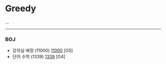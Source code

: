 # Greedy

...

------------

### BOJ
- 강의실 배정 (11000) [11000](https://github.com/KyumKyum/Algorithm_Study/blob/main/Greedy/11000.cpp) [G5]
- 단어 수학 (1339) [1339](https://github.com/KyumKyum/Algorithm_Study/blob/main/Greedy/1339.cpp) [G4]